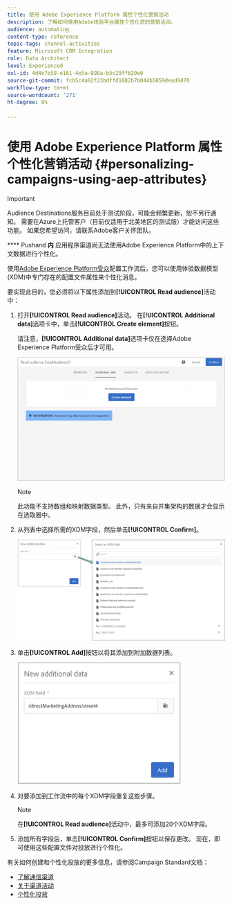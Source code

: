 ```yaml
---
title: 使用 Adobe Experience Platform 属性个性化营销活动
description: 了解如何使用Adobe体验平台属性个性化您的营销活动。
audience: automating
content-type: reference
topic-tags: channel-activities
feature: Microsoft CRM Integration
role: Data Architect
level: Experienced
exl-id: 4d4e7e58-e161-4e5a-898a-b5c29ffb20e0
source-git-commit: fcb5c4a92f23bdffd1082b7b044b5859dead9d70
workflow-type: tm+mt
source-wordcount: '271'
ht-degree: 8%

---
```


# 使用 Adobe Experience Platform 属性个性化营销活动 {#personalizing-campaigns-using-aep-attributes}

>[!IMPORTANT]
>
>Audience Destinations服务目前处于测试阶段，可能会频繁更新，恕不另行通知。 需要在Azure上托管客户（目前仅适用于北美地区的测试版）才能访问这些功能。 如果您希望访问，请联系Adobe客户关怀团队。
>
>**** Pushand **内** 应用程序渠道尚无法使用Adobe Experience Platform中的上下文数据进行个性化。

使用[Adobe Experience Platform受众](../../integrating/using/aep-about-audience-destinations-service.md)配置工作流后，您可以使用体验数据模型(XDM)中专门存在的配置文件属性来个性化消息。

要实现此目的，您必须将以下属性添加到&#x200B;**[!UICONTROL Read audience]**&#x200B;活动中：

1. 打开&#x200B;**[!UICONTROL Read audience]**&#x200B;活动。 在&#x200B;**[!UICONTROL Additional data]**&#x200B;选项卡中，单击&#x200B;**[!UICONTROL Create element]**&#x200B;按钮。

   请注意，**[!UICONTROL Additional data]**&#x200B;选项卡仅在选择Adobe Experience Platform受众后才可用。

   ![](assets/aep_wkf_readaudience_attributes.png)

   >[!NOTE]
   >
   >此功能不支持数组和映射数据类型。 此外，只有来自并集架构的数据才会显示在选取器中。

1. 从列表中选择所需的XDM字段，然后单击&#x200B;**[!UICONTROL Confirm]**。

   ![](assets/aep_wkf_readaudience_perso1.png)

1. 单击&#x200B;**[!UICONTROL Add]**&#x200B;按钮以将其添加到附加数据列表。

   ![](assets/aep_wkf_readaudience_perso3.png)

1. 对要添加到工作流中的每个XDM字段重复这些步骤。

   >[!NOTE]
   >
   >在&#x200B;**[!UICONTROL Read audience]**&#x200B;活动中，最多可添加20个XDM字段。

1. 添加所有字段后，单击&#x200B;**[!UICONTROL Confirm]**&#x200B;按钮以保存更改。 现在，即可使用这些配置文件对投放进行个性化。

有关如何创建和个性化投放的更多信息，请参阅Campaign Standard文档：

* [了解通信渠道](../../channels/using/get-started-communication-channels.md)
* [关于渠道活动](../../automating/using/about-channel-activities.md)
* [个性化投放](../../designing/using/personalization.md)
